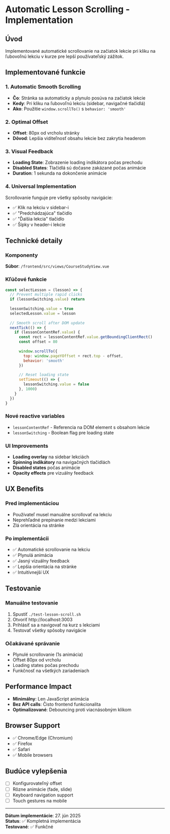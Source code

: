 # Automatic Lesson Scrolling - Implementation

## Úvod
Implementované automatické scrollovanie na začiatok lekcie pri kliku na ľubovoľnú lekciu v kurze pre lepší používateľský zážitok.

## Implementované funkcie

### 1. Automatic Smooth Scrolling
- **Čo**: Stránka sa automaticky a plynulo posúva na začiatok lekcie
- **Kedy**: Pri kliku na ľubovoľnú lekciu (sidebar, navigačné tlačidlá)
- **Ako**: Použitie `window.scrollTo()` s `behavior: 'smooth'`

### 2. Optimal Offset
- **Offset**: 80px od vrcholu stránky
- **Dôvod**: Lepšia viditeľnosť obsahu lekcie bez zakrytia headerom

### 3. Visual Feedback
- **Loading State**: Zobrazenie loading indikátora počas prechodu
- **Disabled States**: Tlačidlá sú dočasne zakázané počas animácie
- **Duration**: 1 sekunda na dokončenie animácie

### 4. Universal Implementation
Scrollovanie funguje pre všetky spôsoby navigácie:
- ✅ Klik na lekciu v sidebar-i
- ✅ "Predchádzajúca" tlačidlo
- ✅ "Ďalšia lekcia" tlačidlo  
- ✅ Šípky v header-i lekcie

## Technické detaily

### Komponenty
**Súbor**: `/frontend/src/views/CourseStudyView.vue`

### Kľúčové funkcie
```javascript
const selectLesson = (lesson) => {
  // Prevent multiple rapid clicks
  if (lessonSwitching.value) return
  
  lessonSwitching.value = true
  selectedLesson.value = lesson
  
  // Smooth scroll after DOM update
  nextTick(() => {
    if (lessonContentRef.value) {
      const rect = lessonContentRef.value.getBoundingClientRect()
      const offset = 80
      
      window.scrollTo({
        top: window.pageYOffset + rect.top - offset,
        behavior: 'smooth'
      })
      
      // Reset loading state
      setTimeout(() => {
        lessonSwitching.value = false
      }, 1000)
    }
  })
}
```

### Nové reactive variables
- `lessonContentRef` - Referencia na DOM element s obsahom lekcie
- `lessonSwitching` - Boolean flag pre loading state

### UI Improvements
- **Loading overlay** na sidebar lekciách
- **Spinning indikátory** na navigačných tlačidlách
- **Disabled states** počas animácie
- **Opacity effects** pre vizuálny feedback

## UX Benefits

### Pred implementáciou
- Používateľ musel manuálne scrollovať na lekciu
- Neprehľadné prepínanie medzi lekciami
- Zlá orientácia na stránke

### Po implementácii  
- ✅ Automatické scrollovanie na lekciu
- ✅ Plynulá animácia
- ✅ Jasný vizuálny feedback
- ✅ Lepšia orientácia na stránke
- ✅ Intuitívnejší UX

## Testovanie

### Manuálne testovanie
1. Spustiť `./test-lesson-scroll.sh`
2. Otvoriť http://localhost:3003
3. Prihlásiť sa a navigovať na kurz s lekciami
4. Testovať všetky spôsoby navigácie

### Očakávané správanie
- Plynulé scrollovanie (1s animácia)
- Offset 80px od vrcholu
- Loading states počas prechodu
- Funkčnosť na všetkých zariadeniach

## Performance Impact
- **Minimálny**: Len JavaScript animácia
- **Bez API calls**: Čisto frontend funkcionalita
- **Optimalizované**: Debouncing proti viacnásobným klikom

## Browser Support
- ✅ Chrome/Edge (Chromium)
- ✅ Firefox
- ✅ Safari
- ✅ Mobile browsers

## Budúce vylepšenia
- [ ] Konfigurovateľný offset
- [ ] Rôzne animácie (fade, slide)
- [ ] Keyboard navigation support
- [ ] Touch gestures na mobile

---

**Dátum implementácie**: 27. jún 2025  
**Status**: ✅ Kompletná implementácia  
**Testované**: ✅ Funkčné
